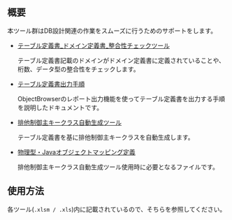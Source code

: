概要
----

本ツール群はDB設計関連の作業をスムーズに行うためのサポートをします。

- [テーブル定義書_ドメイン定義書_整合性チェックツール](テーブル定義書_ドメイン定義書_整合性チェックツール.xlsm)

    テーブル定義書記載のドメインがドメイン定義書に定義されていることや、桁数、データ型の整合性をチェックします。

- [テーブル定義書出力手順](テーブル定義書出力手順.xls)

    ObjectBrowserのレポート出力機能を使ってテーブル定義書を出力する手順を説明したドキュメントです。

- [排他制御主キークラス自動生成ツール](排他制御主キークラス自動生成ツール.xlsm)

    テーブル定義書を基に排他制御主キークラスを自動生成します。

- [物理型・Javaオブジェクトマッピング定義](物理型・Javaオブジェクトマッピング定義.xls)

    排他制御主キークラス自動生成ツール使用時に必要となるファイルです。

使用方法
----
各ツール(`.xlsm / .xls`)内に記載されているので、そちらを参照してください。